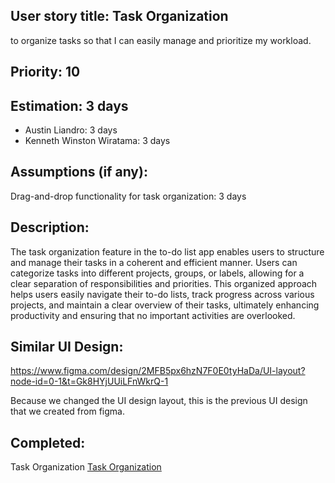 ## User story title: Task Organization
to organize tasks so that I can easily manage and prioritize my workload. 
## Priority: 10
## Estimation: 3 days
- Austin Liandro: 3 days
- Kenneth Winston Wiratama: 3 days
## Assumptions (if any):
Drag-and-drop functionality for task organization: 3 days 
## Description:
The task organization feature in the to-do list app enables users to structure and manage their tasks in a coherent and efficient manner. Users can categorize tasks into different projects, groups, or labels, allowing for a clear separation of responsibilities and priorities. This organized approach helps users easily navigate their to-do lists, track progress across various projects, and maintain a clear overview of their tasks, ultimately enhancing productivity and ensuring that no important activities are overlooked.
## Similar UI Design:
https://www.figma.com/design/2MFB5px6hzN7F0E0tyHaDa/UI-layout?node-id=0-1&t=Gk8HYjUUiLFnWkrQ-1

Because we changed the UI design layout, this is the previous UI design that we created from figma.
## Completed:
Task Organization 
[Task Organization ](../Pictures/organize.png)

